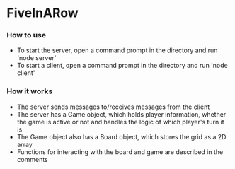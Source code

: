 # FiveInARow

### How to use
* To start the server, open a command prompt in the directory and run 'node server'
* To start a client, open a command prompt in the directory and run 'node client'

### How it works
* The server sends messages to/receives messages from the client
* The server has a Game object, which holds player information, whether the game is active or not and handles the logic of which player's turn it is
* The Game object also has a Board object, which stores the grid as a 2D array
* Functions for interacting with the board and game are described in the comments
